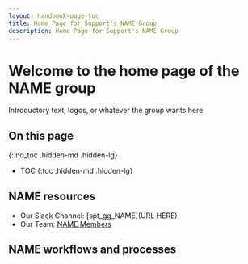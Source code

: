 ```yaml
---
layout: handbook-page-toc
title: Home Page for Support's NAME Group
description: Home Page for Support's NAME Group
---
```


<!-- Search for all occurrences of NAME and replace them with the group's name.
     Search for all occurrences of URL HERE and replace them with the appropriate url -->

# Welcome to the home page of the NAME group

Introductory text, logos, or whatever the group wants here

## On this page
{:.no_toc .hidden-md .hidden-lg}

- TOC
{:toc .hidden-md .hidden-lg}

## NAME resources

- Our Slack Channel: [spt_gg_NAME](URL HERE)
- Our Team: [NAME Members](https://gitlab-com.gitlab.io/support/team/sgg.html?search=NAME)

## NAME workflows and processes
